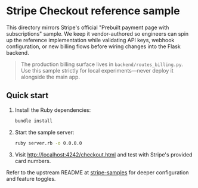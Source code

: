 # Stripe Checkout reference sample

This directory mirrors Stripe's official "Prebuilt payment page with subscriptions" sample. We keep it vendor-authored so engineers can spin up the reference implementation while validating API keys, webhook configuration, or new billing flows before wiring changes into the Flask backend.

> The production billing surface lives in `backend/routes_billing.py`. Use this sample strictly for local experiments—never deploy it alongside the main app.

## Quick start

1. Install the Ruby dependencies:

	```bash
	bundle install
	```

2. Start the sample server:

	```bash
	ruby server.rb -o 0.0.0.0
	```

3. Visit [http://localhost:4242/checkout.html](http://localhost:4242/checkout.html) and test with Stripe's provided card numbers.

Refer to the upstream README at [stripe-samples](https://github.com/stripe-samples) for deeper configuration and feature toggles.
